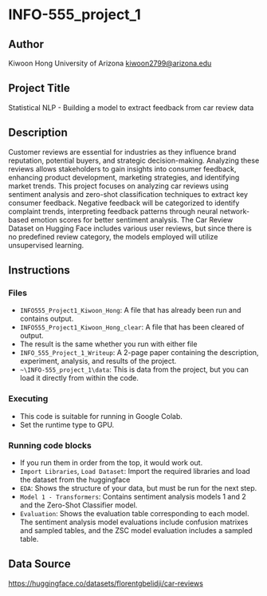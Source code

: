 # INFO-555_project_1
## Author

Kiwoon Hong
University of Arizona
kiwoon2799@arizona.edu

## Project Title

Statistical NLP - Building a model to extract feedback from car review data

## Description

Customer reviews are essential for industries as they influence brand reputation, potential buyers, and strategic decision-making. Analyzing these reviews allows stakeholders to gain insights into consumer feedback, enhancing product development, marketing strategies, and identifying market trends. This project focuses on analyzing car reviews using sentiment analysis and zero-shot classification techniques to extract key consumer feedback. Negative feedback will be categorized to identify complaint trends, interpreting feedback patterns through neural network-based emotion scores for better sentiment analysis. The Car Review Dataset on Hugging Face includes various user reviews, but since there is no predefined review category, the models employed will utilize unsupervised learning.

## Instructions

### Files
* `INFO555_Project1_Kiwoon_Hong`: A file that has already been run and contains output.
* `INFO555_Project1_Kiwoon_Hong_clear`: A file that has been cleared of output.
* The result is the same whether you run with either file
* `INFO_555_Project_1_Writeup`: A 2-page paper containing the description, experiment, analysis, and results of the project.
* `~\INFO-555_project_1\data`: This is data from the project, but you can load it directly from within the code.
### Executing

* This code is suitable for running in Google Colab.
* Set the runtime type to GPU.

### Running code blocks

* If you run them in order from the top, it would work out.
* `Import Libraries`, `Load Dataset`: Import the required libraries and load the dataset from the huggingface
* `EDA`: Shows the structure of your data, but must be run for the next step.
* `Model 1 - Transformers`: Contains sentiment analysis models 1 and 2 and the Zero-Shot Classifier model.
* `Evaluation`: Shows the evaluation table corresponding to each model. The sentiment analysis model evaluations include confusion matrixes and sampled tables, and the ZSC model evaluation includes a sampled table.

## Data Source
https://huggingface.co/datasets/florentgbelidji/car-reviews
